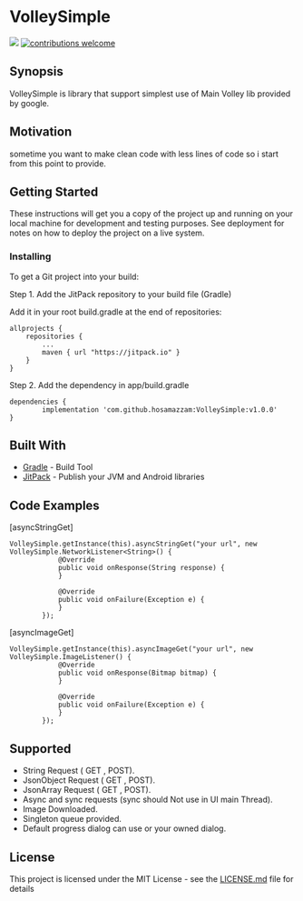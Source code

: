 # VolleySimple
[![](https://jitpack.io/v/hosamazzam/VolleySimple.svg)](https://jitpack.io/#hosamazzam/VolleySimple)
[![contributions welcome](https://img.shields.io/badge/contributions-welcome-brightgreen.svg?style=flat)](https://github.com/hosamazzam/VolleySimple/issues)
## Synopsis

VolleySimple is library that support simplest use of Main Volley lib provided by google.

## Motivation

sometime you want to make clean code with less lines of code so i start from this point to provide.
## Getting Started

These instructions will get you a copy of the project up and running on your local machine for development and testing purposes. See deployment for notes on how to deploy the project on a live system.

### Installing

To get a Git project into your build:

Step 1. Add the JitPack repository to your build file (Gradle)

Add it in your root build.gradle at the end of repositories:

	allprojects {
		repositories {
			...
			maven { url "https://jitpack.io" }
		}
	}
  
Step 2. Add the dependency in app/build.gradle

	dependencies {
	        implementation 'com.github.hosamazzam:VolleySimple:v1.0.0'
	}

## Built With

* [Gradle](https://gradle.org/) - Build Tool
* [JitPack](https://jitpack.io/) - Publish your JVM and Android libraries

## Code Examples

[asyncStringGet]

```
VolleySimple.getInstance(this).asyncStringGet("your url", new VolleySimple.NetworkListener<String>() {
            @Override
            public void onResponse(String response) {
            }

            @Override
            public void onFailure(Exception e) {
            }
        });
```

[asyncImageGet] 

```
VolleySimple.getInstance(this).asyncImageGet("your url", new VolleySimple.ImageListener() {
            @Override
            public void onResponse(Bitmap bitmap) {
            }

            @Override
            public void onFailure(Exception e) {
            }
        });
```


## Supported
* String Request ( GET , POST).
* JsonObject Request ( GET , POST).
* JsonArray Request ( GET , POST).
* Async and sync requests (sync should Not use in UI main Thread).
* Image Downloaded.
* Singleton queue provided.
* Default progress dialog can use or your owned dialog.


## License
This project is licensed under the MIT License - see the [LICENSE.md](LICENSE.md) file for details

